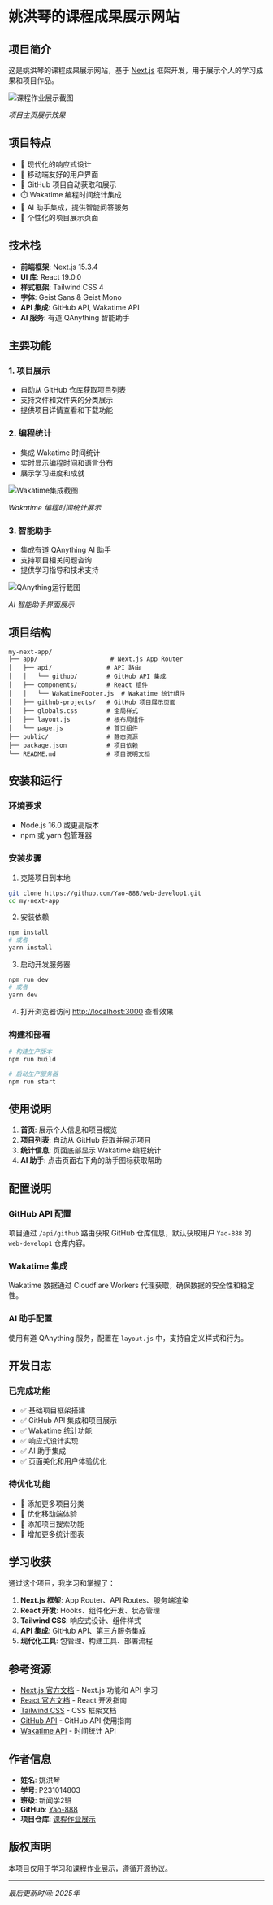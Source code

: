 # 姚洪琴的课程成果展示网站

## 项目简介

这是姚洪琴的课程成果展示网站，基于 [Next.js](https://nextjs.org) 框架开发，用于展示个人的学习成果和项目作品。

![课程作业展示截图](../展示图片/项目展示图片.png)

*项目主页展示效果*

## 项目特点

- 🎨 现代化的响应式设计
- 📱 移动端友好的用户界面
- 🔗 GitHub 项目自动获取和展示
- ⏱️ Wakatime 编程时间统计集成
- 🤖 AI 助手集成，提供智能问答服务
- 🎯 个性化的项目展示页面

## 技术栈

- **前端框架**: Next.js 15.3.4
- **UI 库**: React 19.0.0
- **样式框架**: Tailwind CSS 4
- **字体**: Geist Sans & Geist Mono
- **API 集成**: GitHub API, Wakatime API
- **AI 服务**: 有道 QAnything 智能助手

## 主要功能

### 1. 项目展示
- 自动从 GitHub 仓库获取项目列表
- 支持文件和文件夹的分类展示
- 提供项目详情查看和下载功能

### 2. 编程统计
- 集成 Wakatime 时间统计
- 实时显示编程时间和语言分布
- 展示学习进度和成就

![Wakatime集成截图](../展示图片/wakatime集成展示截图png.png)

*Wakatime 编程时间统计展示*

### 3. 智能助手
- 集成有道 QAnything AI 助手
- 支持项目相关问题咨询
- 提供学习指导和技术支持

![QAnything运行截图](../展示图片/ai展示图片.png)

*AI 智能助手界面展示*

## 项目结构

```
my-next-app/
├── app/                    # Next.js App Router
│   ├── api/               # API 路由
│   │   └── github/        # GitHub API 集成
│   ├── components/        # React 组件
│   │   └── WakatimeFooter.js  # Wakatime 统计组件
│   ├── github-projects/   # GitHub 项目展示页面
│   ├── globals.css        # 全局样式
│   ├── layout.js          # 根布局组件
│   └── page.js            # 首页组件
├── public/                # 静态资源
├── package.json           # 项目依赖
└── README.md              # 项目说明文档
```

## 安装和运行

### 环境要求
- Node.js 16.0 或更高版本
- npm 或 yarn 包管理器

### 安装步骤

1. 克隆项目到本地
```bash
git clone https://github.com/Yao-888/web-develop1.git
cd my-next-app
```

2. 安装依赖
```bash
npm install
# 或者
yarn install
```

3. 启动开发服务器
```bash
npm run dev
# 或者
yarn dev
```

4. 打开浏览器访问 [http://localhost:3000](http://localhost:3000) 查看效果

### 构建和部署

```bash
# 构建生产版本
npm run build

# 启动生产服务器
npm run start
```

## 使用说明

1. **首页**: 展示个人信息和项目概览
2. **项目列表**: 自动从 GitHub 获取并展示项目
3. **统计信息**: 页面底部显示 Wakatime 编程统计
4. **AI 助手**: 点击页面右下角的助手图标获取帮助

## 配置说明

### GitHub API 配置
项目通过 `/api/github` 路由获取 GitHub 仓库信息，默认获取用户 `Yao-888` 的 `web-develop1` 仓库内容。

### Wakatime 集成
Wakatime 数据通过 Cloudflare Workers 代理获取，确保数据的安全性和稳定性。

### AI 助手配置
使用有道 QAnything 服务，配置在 `layout.js` 中，支持自定义样式和行为。

## 开发日志

### 已完成功能
- ✅ 基础项目框架搭建
- ✅ GitHub API 集成和项目展示
- ✅ Wakatime 统计功能
- ✅ 响应式设计实现
- ✅ AI 助手集成
- ✅ 页面美化和用户体验优化

### 待优化功能
- 🔄 添加更多项目分类
- 🔄 优化移动端体验
- 🔄 添加项目搜索功能
- 🔄 增加更多统计图表

## 学习收获

通过这个项目，我学习和掌握了：

1. **Next.js 框架**: App Router、API Routes、服务端渲染
2. **React 开发**: Hooks、组件化开发、状态管理
3. **Tailwind CSS**: 响应式设计、组件样式
4. **API 集成**: GitHub API、第三方服务集成
5. **现代化工具**: 包管理、构建工具、部署流程

## 参考资源

- [Next.js 官方文档](https://nextjs.org/docs) - Next.js 功能和 API 学习
- [React 官方文档](https://react.dev/) - React 开发指南
- [Tailwind CSS](https://tailwindcss.com/) - CSS 框架文档
- [GitHub API](https://docs.github.com/en/rest) - GitHub API 使用指南
- [Wakatime API](https://wakatime.com/developers) - 时间统计 API

## 作者信息

- **姓名**: 姚洪琴
- **学号**: P231014803
- **班级**: 新闻学2班
- **GitHub**: [Yao-888](https://github.com/Yao-888)
- **项目仓库**: [课程作业展示](https://github.com/Yao-888/web-develop1)

## 版权声明

本项目仅用于学习和课程作业展示，遵循开源协议。

---

*最后更新时间: 2025年*
